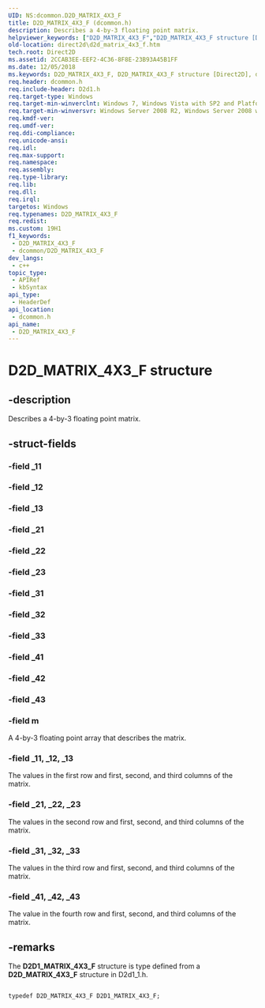 ```yaml
---
UID: NS:dcommon.D2D_MATRIX_4X3_F
title: D2D_MATRIX_4X3_F (dcommon.h)
description: Describes a 4-by-3 floating point matrix.
helpviewer_keywords: ["D2D_MATRIX_4X3_F","D2D_MATRIX_4X3_F structure [Direct2D]","dcommon/D2D_MATRIX_4X3_F","direct2d.d2d_matrix_4x3_f"]
old-location: direct2d\d2d_matrix_4x3_f.htm
tech.root: Direct2D
ms.assetid: 2CCAB3EE-EEF2-4C36-8F8E-23B93A45B1FF
ms.date: 12/05/2018
ms.keywords: D2D_MATRIX_4X3_F, D2D_MATRIX_4X3_F structure [Direct2D], dcommon/D2D_MATRIX_4X3_F, direct2d.d2d_matrix_4x3_f
req.header: dcommon.h
req.include-header: D2d1.h
req.target-type: Windows
req.target-min-winverclnt: Windows 7, Windows Vista with SP2 and Platform Update for Windows Vista [desktop apps \| UWP apps]
req.target-min-winversvr: Windows Server 2008 R2, Windows Server 2008 with SP2 and Platform Update for Windows Server 2008 [desktop apps \| UWP apps]
req.kmdf-ver: 
req.umdf-ver: 
req.ddi-compliance: 
req.unicode-ansi: 
req.idl: 
req.max-support: 
req.namespace: 
req.assembly: 
req.type-library: 
req.lib: 
req.dll: 
req.irql: 
targetos: Windows
req.typenames: D2D_MATRIX_4X3_F
req.redist: 
ms.custom: 19H1
f1_keywords:
 - D2D_MATRIX_4X3_F
 - dcommon/D2D_MATRIX_4X3_F
dev_langs:
 - c++
topic_type:
 - APIRef
 - kbSyntax
api_type:
 - HeaderDef
api_location:
 - dcommon.h
api_name:
 - D2D_MATRIX_4X3_F
---
```


# D2D_MATRIX_4X3_F structure


## -description

Describes a 4-by-3 floating point matrix.

## -struct-fields

### -field _11

### -field _12

### -field _13

### -field _21

### -field _22

### -field _23

### -field _31

### -field _32

### -field _33

### -field _41

### -field _42

### -field _43

### -field m

A 4-by-3 floating point array that describes the matrix.

### -field _11, _12, _13

 The values in the first row and first, second, and third columns of the matrix.

### -field _21, _22, _23

The values in the second row and first, second, and third columns of the matrix.

### -field _31, _32, _33

The values in the third row and first, second, and third columns of the matrix.

### -field _41, _42, _43

The value in the fourth row and first, second, and third columns of the matrix.

## -remarks

The <b>D2D1_MATRIX_4X3_F</b> structure is type defined from a <b>D2D_MATRIX_4X3_F</b> structure in D2d1_1.h.

<pre class="syntax" xml:space="preserve"><code>
typedef D2D_MATRIX_4X3_F D2D1_MATRIX_4X3_F;
</code></pre>

